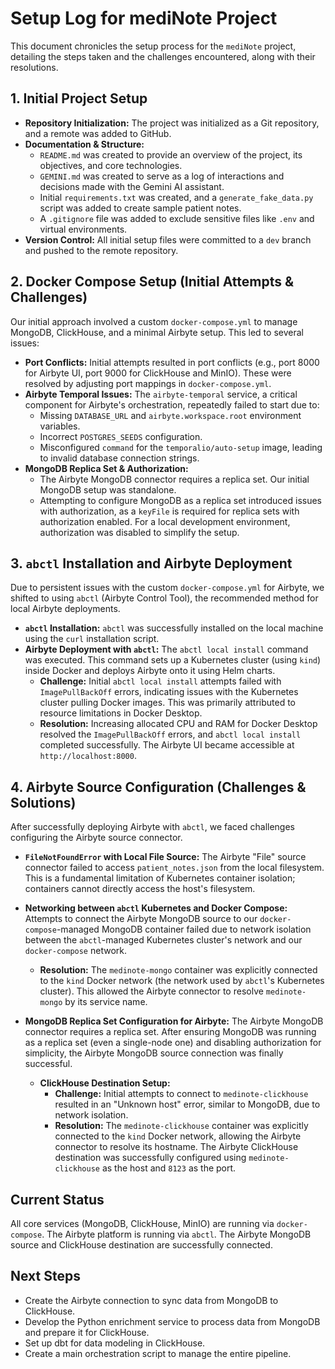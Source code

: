 # Setup Log for mediNote Project

This document chronicles the setup process for the `mediNote` project, detailing the steps taken and the challenges encountered, along with their resolutions.

## 1. Initial Project Setup

-   **Repository Initialization:** The project was initialized as a Git repository, and a remote was added to GitHub.
-   **Documentation & Structure:**
    -   `README.md` was created to provide an overview of the project, its objectives, and core technologies.
    -   `GEMINI.md` was created to serve as a log of interactions and decisions made with the Gemini AI assistant.
    -   Initial `requirements.txt` was created, and a `generate_fake_data.py` script was added to create sample patient notes.
    -   A `.gitignore` file was added to exclude sensitive files like `.env` and virtual environments.
-   **Version Control:** All initial setup files were committed to a `dev` branch and pushed to the remote repository.

## 2. Docker Compose Setup (Initial Attempts & Challenges)

Our initial approach involved a custom `docker-compose.yml` to manage MongoDB, ClickHouse, and a minimal Airbyte setup. This led to several issues:

-   **Port Conflicts:** Initial attempts resulted in port conflicts (e.g., port 8000 for Airbyte UI, port 9000 for ClickHouse and MinIO). These were resolved by adjusting port mappings in `docker-compose.yml`.
-   **Airbyte Temporal Issues:** The `airbyte-temporal` service, a critical component for Airbyte's orchestration, repeatedly failed to start due to:
    -   Missing `DATABASE_URL` and `airbyte.workspace.root` environment variables.
    -   Incorrect `POSTGRES_SEEDS` configuration.
    -   Misconfigured `command` for the `temporalio/auto-setup` image, leading to invalid database connection strings.
-   **MongoDB Replica Set & Authorization:**
    -   The Airbyte MongoDB connector requires a replica set. Our initial MongoDB setup was standalone.
    -   Attempting to configure MongoDB as a replica set introduced issues with authorization, as a `keyFile` is required for replica sets with authorization enabled. For a local development environment, authorization was disabled to simplify the setup.

## 3. `abctl` Installation and Airbyte Deployment

Due to persistent issues with the custom `docker-compose.yml` for Airbyte, we shifted to using `abctl` (Airbyte Control Tool), the recommended method for local Airbyte deployments.

-   **`abctl` Installation:** `abctl` was successfully installed on the local machine using the `curl` installation script.
-   **Airbyte Deployment with `abctl`:** The `abctl local install` command was executed. This command sets up a Kubernetes cluster (using `kind`) inside Docker and deploys Airbyte onto it using Helm charts.
    -   **Challenge:** Initial `abctl local install` attempts failed with `ImagePullBackOff` errors, indicating issues with the Kubernetes cluster pulling Docker images. This was primarily attributed to resource limitations in Docker Desktop.
    -   **Resolution:** Increasing allocated CPU and RAM for Docker Desktop resolved the `ImagePullBackOff` errors, and `abctl local install` completed successfully. The Airbyte UI became accessible at `http://localhost:8000`.

## 4. Airbyte Source Configuration (Challenges & Solutions)

After successfully deploying Airbyte with `abctl`, we faced challenges configuring the Airbyte source connector.

-   **`FileNotFoundError` with Local File Source:** The Airbyte "File" source connector failed to access `patient_notes.json` from the local filesystem. This is a fundamental limitation of Kubernetes container isolation; containers cannot directly access the host's filesystem.
-   **Networking between `abctl` Kubernetes and Docker Compose:** Attempts to connect the Airbyte MongoDB source to our `docker-compose`-managed MongoDB container failed due to network isolation between the `abctl`-managed Kubernetes cluster's network and our `docker-compose` network.
    -   **Resolution:** The `medinote-mongo` container was explicitly connected to the `kind` Docker network (the network used by `abctl`'s Kubernetes cluster). This allowed the Airbyte connector to resolve `medinote-mongo` by its service name.
-   **MongoDB Replica Set Configuration for Airbyte:** The Airbyte MongoDB connector requires a replica set. After ensuring MongoDB was running as a replica set (even a single-node one) and disabling authorization for simplicity, the Airbyte MongoDB source connection was finally successful.

    -   **ClickHouse Destination Setup:**
        -   **Challenge:** Initial attempts to connect to `medinote-clickhouse` resulted in an "Unknown host" error, similar to MongoDB, due to network isolation.
        -   **Resolution:** The `medinote-clickhouse` container was explicitly connected to the `kind` Docker network, allowing the Airbyte connector to resolve its hostname. The Airbyte ClickHouse destination was successfully configured using `medinote-clickhouse` as the host and `8123` as the port.

## Current Status

All core services (MongoDB, ClickHouse, MinIO) are running via `docker-compose`. The Airbyte platform is running via `abctl`. The Airbyte MongoDB source and ClickHouse destination are successfully connected.

## Next Steps

-   Create the Airbyte connection to sync data from MongoDB to ClickHouse.
-   Develop the Python enrichment service to process data from MongoDB and prepare it for ClickHouse.
-   Set up dbt for data modeling in ClickHouse.
-   Create a main orchestration script to manage the entire pipeline.
